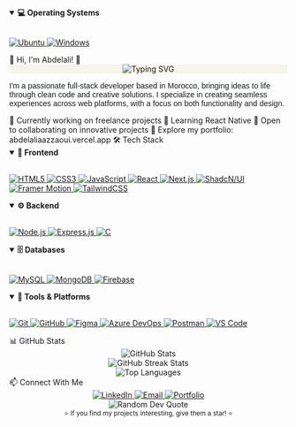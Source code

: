 <details open> <summary><b>💻 Operating Systems</b></summary> <br> <p align="left"> <a href="https://ubuntu.com/" target="_blank"> <img src="https://img.shields.io/badge/Ubuntu-%23E95420.svg?style=for-the-badge&logo=ubuntu&logoColor=white" alt="Ubuntu"/> </a> <a href="https://www.microsoft.com/windows" target="_blank"> <img src="https://img.shields.io/badge/Windows-%230078D6.svg?style=for-the-badge&logo=windows&logoColor=white" alt="Windows"/> </a> </p> </details>
💫 Hi, I'm Abdelali! 👋
<div align="center" style="background-color: #F7F4E9;"> <img src="https://readme-typing-svg.herokuapp.com?font=Poppins&weight=600&size=22&pause=1000&color=A08B7F&center=true&vCenter=true&random=false&width=435&lines=Full-Stack+Developer;Web+Application+Developer;Always+Learning+New+Technologies" alt="Typing SVG" /> </div> <p style="font-family: 'Poppins', sans-serif;">I'm a passionate full-stack developer based in Morocco, bringing ideas to life through clean code and creative solutions. I specialize in creating seamless experiences across web platforms, with a focus on both functionality and design.</p>
🔭 Currently working on freelance projects
🌱 Learning React Native
👯 Open to collaborating on innovative projects
💼 Explore my portfolio: abdelaliaazzaoui.vercel.app
🛠️ Tech Stack
<details open> <summary><b>🎨 Frontend</b></summary> <br> <p align="left"> <a href="https://developer.mozilla.org/en-US/docs/Web/HTML" target="_blank"> <img src="https://img.shields.io/badge/HTML5-%23E34F26.svg?style=for-the-badge&logo=html5&logoColor=white" alt="HTML5"/> </a> <a href="https://developer.mozilla.org/en-US/docs/Web/CSS" target="_blank"> <img src="https://img.shields.io/badge/CSS3-%231572B6.svg?style=for-the-badge&logo=css3&logoColor=white" alt="CSS3"/> </a> <a href="https://developer.mozilla.org/en-US/docs/Web/JavaScript" target="_blank"> <img src="https://img.shields.io/badge/JavaScript-%23323330.svg?style=for-the-badge&logo=javascript&logoColor=%23F7DF1E" alt="JavaScript"/> </a> <a href="https://reactjs.org/" target="_blank"> <img src="https://img.shields.io/badge/React-%2320232a.svg?style=for-the-badge&logo=react&logoColor=%2361DAFB" alt="React"/> </a> <a href="https://nextjs.org/" target="_blank"> <img src="https://img.shields.io/badge/Next.js-%23000000.svg?style=for-the-badge&logo=next.js&logoColor=white" alt="Next.js"/> </a> <a href="https://ui.shadcn.com/" target="_blank"> <img src="https://img.shields.io/badge/ShadcN/UI-%23000000.svg?style=for-the-badge&logo=shadcnui&logoColor=white" alt="ShadcN/UI"/> </a> <a href="https://www.framer.com/motion/" target="_blank"> <img src="https://img.shields.io/badge/Framer_Motion-%230055FF.svg?style=for-the-badge&logo=framer&logoColor=white" alt="Framer Motion"/> </a> <a href="https://tailwindcss.com/" target="_blank"> <img src="https://img.shields.io/badge/Tailwind_CSS-%2338B2AC.svg?style=for-the-badge&logo=tailwind-css&logoColor=white" alt="TailwindCSS"/> </a> </p> </details> <details open> <summary><b>⚙️ Backend</b></summary> <br> <p align="left"> <a href="https://nodejs.org/" target="_blank"> <img src="https://img.shields.io/badge/Node.js-%23339933.svg?style=for-the-badge&logo=nodedotjs&logoColor=white" alt="Node.js"/> </a> <a href="https://expressjs.com/" target="_blank"> <img src="https://img.shields.io/badge/Express.js-%23404d59.svg?style=for-the-badge&logo=express&logoColor=%2361DAFB" alt="Express.js"/> </a> <a href="https://www.cprogramming.com/" target="_blank"> <img src="https://img.shields.io/badge/C-%2300599C.svg?style=for-the-badge&logo=c&logoColor=white" alt="C"/> </a> </p> </details> <details open> <summary><b>🗄️ Databases</b></summary> <br> <p align="left"> <a href="https://www.mysql.com/" target="_blank"> <img src="https://img.shields.io/badge/MySQL-%2300000f.svg?style=for-the-badge&logo=mysql&logoColor=white" alt="MySQL"/> </a> <a href="https://www.mongodb.com/" target="_blank"> <img src="https://img.shields.io/badge/MongoDB-%234ea94b.svg?style=for-the-badge&logo=mongodb&logoColor=white" alt="MongoDB"/> </a> <a href="https://firebase.google.com/" target="_blank"> <img src="https://img.shields.io/badge/Firebase-%23FFCA28.svg?style=for-the-badge&logo=firebase&logoColor=black" alt="Firebase"/> </a> </p> </details> <details open> <summary><b>🧰 Tools & Platforms</b></summary> <br> <p align="left"> <a href="https://git-scm.com/" target="_blank"> <img src="https://img.shields.io/badge/Git-%23F05032.svg?style=for-the-badge&logo=git&logoColor=white" alt="Git"/> </a> <a href="https://github.com/" target="_blank"> <img src="https://img.shields.io/badge/GitHub-%23121011.svg?style=for-the-badge&logo=github&logoColor=white" alt="GitHub"/> </a> <a href="https://www.figma.com/" target="_blank"> <img src="https://img.shields.io/badge/Figma-%23F24E1E.svg?style=for-the-badge&logo=figma&logoColor=white" alt="Figma"/> </a> <a href="https://azure.microsoft.com/en-us/services/devops/" target="_blank"> <img src="https://img.shields.io/badge/Azure_DevOps-%230078D7.svg?style=for-the-badge&logo=azure-devops&logoColor=white" alt="Azure DevOps"/> </a> <a href="https://www.postman.com/" target="_blank"> <img src="https://img.shields.io/badge/Postman-FF6C37?style=for-the-badge&logo=postman&logoColor=white" alt="Postman"/> </a> <a href="https://code.visualstudio.com/" target="_blank"> <img src="https://img.shields.io/badge/VS_Code-%23007ACC.svg?style=for-the-badge&logo=visual-studio-code&logoColor=white" alt="VS Code"/> </a> </p> </details>
📊 GitHub Stats
<div align="center"> <img src="https://github-readme-stats.vercel.app/api?username=AbdelaliAAZZ&theme=graywhite&bg_color=F7F4E9&text_color=000000&hide_border=true&include_all_commits=false&count_private=true" alt="GitHub Stats" /> <br/> <img src="https://github-readme-streak-stats.herokuapp.com/?user=AbdelaliAAZZ&background=F7F4E9&stroke=000000&ring=A08B7F&fire=A08B7F&currStreakNum=000000&sideNums=000000&currStreakLabel=A08B7F&sideLabels=A08B7F&dates=000000&hide_border=true" alt="GitHub Streak Stats" /> <br/> <img src="https://github-readme-stats.vercel.app/api/top-langs/?username=AbdelaliAAZZ&theme=graywhite&bg_color=F7F4E9&text_color=000000&hide_border=true&include_all_commits=false&count_private=true&layout=compact" alt="Top Languages" /> </div>
📫 Connect With Me
<div align="center"> <a href="https://linkedin.com/in/AbdelaliAazzaoui" target="_blank"> <img src="https://img.shields.io/badge/LinkedIn-%23A08B7F.svg?style=for-the-badge&logo=linkedin&logoColor=white&fontFamily=Poppins" alt="LinkedIn" /> </a> <a href="mailto:contact@abdelaliaazzaoui.vercel.app" target="_blank"> <img src="https://img.shields.io/badge/Email-%23A08B7F.svg?style=for-the-badge&logo=gmail&logoColor=white&fontFamily=Poppins" alt="Email" /> </a> <a href="https://abdelaliaazzaoui.vercel.app" target="_blank"> <img src="https://img.shields.io/badge/Portfolio-%23A08B7F.svg?style=for-the-badge&logo=vercel&logoColor=white&fontFamily=Poppins" alt="Portfolio" /> </a> </div> <div align="center"> <img src="https://quotes-github-readme.vercel.app/api?type=horizontal&theme=light" alt="Random Dev Quote" /> </div>
<div align="center"> <sub>⭐ If you find my projects interesting, give them a star! ⭐</sub> </div>
